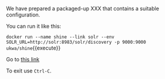 


We have prepared a packaged-up XXX that contains a suitable configuration.

You can run it like this:

`docker run --name shine --link solr --env SOLR_URL=http://solr:8983/solr/discovery -p 9000:9000 ukwa/shine`{{execute}}

Go to [this link](https://[[HOST_SUBDOMAIN]]-9000-[[KATACODA_HOST]].environments.katacoda.com/shine)

To exit use `Ctrl-C`.


